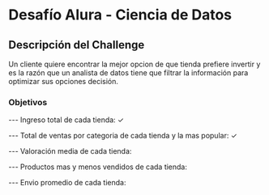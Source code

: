 <h1>Desafío Alura - Ciencia de Datos</h1>

<h2>Descripción del Challenge</h2>
<p>Un cliente quiere encontrar la mejor opcion de que tienda prefiere invertir y es la razón que un analista de datos tiene que filtrar la información para optimizar sus opciones decisión.</p>

<h3>Objetivos</h3>

--- Ingreso total de cada tienda: ✓

--- Total de ventas por categoria de cada tienda y la mas popular: ✓

--- Valoración media de cada tienda:

--- Productos mas y menos vendidos de cada tienda:

--- Envio promedio de cada tienda: 

